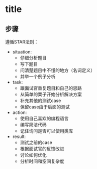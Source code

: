 # title

## 步骤

遵循STAR法则：

- situation: 
  - 仔细分析题目
  - 写下题目
  - 问清楚题目中不懂的地方（名词定义）
  - 并举一个例子分析
- task: 
  - 跟面试官重复题目和自己的思路
  - 从简单的栗子开始分析解决方案
  - 补充其他的测试case
  - 保留case由于后面的测试
- action: 
  - 使用自己喜欢的编程语言
  - 编写简洁代码
  - 记住询问是否可以使用类库
- result: 
  - 测试之前的case
  - 根据面试官的反馈改进
  - 讨论如何优化
  - 分析时间和空间复杂度